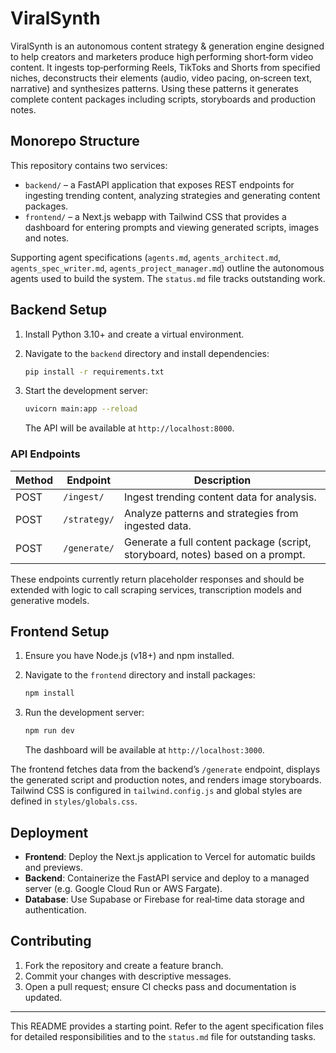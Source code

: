 # ViralSynth

ViralSynth is an autonomous content strategy & generation engine designed to help creators and marketers produce high performing short‑form video content. It ingests top‑performing Reels, TikToks and Shorts from specified niches, deconstructs their elements (audio, video pacing, on‑screen text, narrative) and synthesizes patterns. Using these patterns it generates complete content packages including scripts, storyboards and production notes.

## Monorepo Structure

This repository contains two services:

- `backend/` – a FastAPI application that exposes REST endpoints for ingesting trending content, analyzing strategies and generating content packages.
- `frontend/` – a Next.js webapp with Tailwind CSS that provides a dashboard for entering prompts and viewing generated scripts, images and notes.

Supporting agent specifications (`agents.md`, `agents_architect.md`, `agents_spec_writer.md`, `agents_project_manager.md`) outline the autonomous agents used to build the system. The `status.md` file tracks outstanding work.

## Backend Setup

1. Install Python 3.10+ and create a virtual environment.
2. Navigate to the `backend` directory and install dependencies:

   ```bash
   pip install -r requirements.txt
   ```

3. Start the development server:

   ```bash
   uvicorn main:app --reload
   ```

   The API will be available at `http://localhost:8000`.

### API Endpoints

| Method | Endpoint        | Description                          |
|-------|-----------------|--------------------------------------|
| POST  | `/ingest/`      | Ingest trending content data for analysis. |
| POST  | `/strategy/`    | Analyze patterns and strategies from ingested data. |
| POST  | `/generate/`    | Generate a full content package (script, storyboard, notes) based on a prompt. |

These endpoints currently return placeholder responses and should be extended with logic to call scraping services, transcription models and generative models.

## Frontend Setup

1. Ensure you have Node.js (v18+) and npm installed.
2. Navigate to the `frontend` directory and install packages:

   ```bash
   npm install
   ```

3. Run the development server:

   ```bash
   npm run dev
   ```

   The dashboard will be available at `http://localhost:3000`.

The frontend fetches data from the backend’s `/generate` endpoint, displays the generated script and production notes, and renders image storyboards. Tailwind CSS is configured in `tailwind.config.js` and global styles are defined in `styles/globals.css`.

## Deployment

- **Frontend**: Deploy the Next.js application to Vercel for automatic builds and previews.
- **Backend**: Containerize the FastAPI service and deploy to a managed server (e.g. Google Cloud Run or AWS Fargate).
- **Database**: Use Supabase or Firebase for real‑time data storage and authentication.

## Contributing

1. Fork the repository and create a feature branch.
2. Commit your changes with descriptive messages.
3. Open a pull request; ensure CI checks pass and documentation is updated.

---

This README provides a starting point. Refer to the agent specification files for detailed responsibilities and to the `status.md` file for outstanding tasks.
